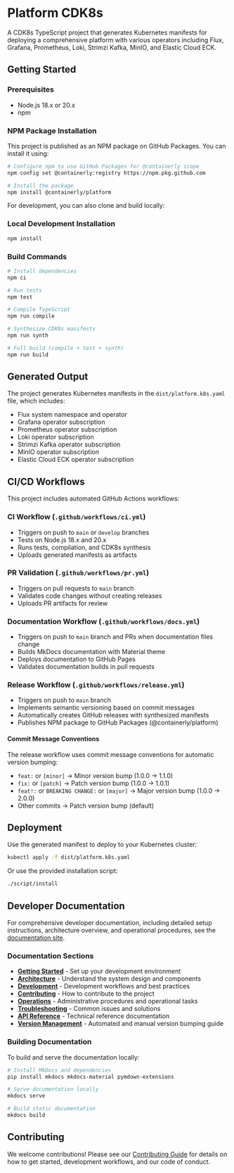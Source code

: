 # Platform CDK8s

A CDK8s TypeScript project that generates Kubernetes manifests for deploying a comprehensive platform with various operators including Flux, Grafana, Prometheus, Loki, Strimzi Kafka, MinIO, and Elastic Cloud ECK.

## Getting Started

### Prerequisites

- Node.js 18.x or 20.x
- npm

### NPM Package Installation

This project is published as an NPM package on GitHub Packages. You can install it using:

```bash
# Configure npm to use GitHub Packages for @containerly scope
npm config set @containerly:registry https://npm.pkg.github.com

# Install the package
npm install @containerly/platform
```

For development, you can also clone and build locally:

### Local Development Installation

```bash
npm install
```

### Build Commands

```bash
# Install dependencies
npm ci

# Run tests
npm test

# Compile TypeScript
npm run compile

# Synthesize CDK8s manifests
npm run synth

# Full build (compile + test + synth)
npm run build
```

## Generated Output

The project generates Kubernetes manifests in the `dist/platform.k8s.yaml` file, which includes:

- Flux system namespace and operator
- Grafana operator subscription
- Prometheus operator subscription  
- Loki operator subscription
- Strimzi Kafka operator subscription
- MinIO operator subscription
- Elastic Cloud ECK operator subscription

## CI/CD Workflows

This project includes automated GitHub Actions workflows:

### CI Workflow (`.github/workflows/ci.yml`)
- Triggers on push to `main` or `develop` branches
- Tests on Node.js 18.x and 20.x
- Runs tests, compilation, and CDK8s synthesis
- Uploads generated manifests as artifacts

### PR Validation (`.github/workflows/pr.yml`)
- Triggers on pull requests to `main` branch
- Validates code changes without creating releases
- Uploads PR artifacts for review

### Documentation Workflow (`.github/workflows/docs.yml`)
- Triggers on push to `main` branch and PRs when documentation files change
- Builds MkDocs documentation with Material theme
- Deploys documentation to GitHub Pages
- Validates documentation builds in pull requests

### Release Workflow (`.github/workflows/release.yml`)
- Triggers on push to `main` branch
- Implements semantic versioning based on commit messages
- Automatically creates GitHub releases with synthesized manifests
- Publishes NPM package to GitHub Packages (@containerly/platform)

#### Commit Message Conventions

The release workflow uses commit message conventions for automatic version bumping:

- `feat:` or `[minor]` → Minor version bump (1.0.0 → 1.1.0)
- `fix:` or `[patch]` → Patch version bump (1.0.0 → 1.0.1)  
- `feat!:` or `BREAKING CHANGE:` or `[major]` → Major version bump (1.0.0 → 2.0.0)
- Other commits → Patch version bump (default)

## Deployment

Use the generated manifest to deploy to your Kubernetes cluster:

```bash
kubectl apply -f dist/platform.k8s.yaml
```

Or use the provided installation script:

```bash
./script/install
```

## Developer Documentation

For comprehensive developer documentation, including detailed setup instructions, architecture overview, and operational procedures, see the [documentation site](docs/).

### Documentation Sections

- **[Getting Started](docs/getting-started.md)** - Set up your development environment
- **[Architecture](docs/architecture.md)** - Understand the system design and components  
- **[Development](docs/development.md)** - Development workflows and best practices
- **[Contributing](docs/contributing.md)** - How to contribute to the project
- **[Operations](docs/operations.md)** - Administrative procedures and operational tasks
- **[Troubleshooting](docs/troubleshooting.md)** - Common issues and solutions
- **[API Reference](docs/api-reference.md)** - Technical reference documentation
- **[Version Management](docs/version-management.md)** - Automated and manual version bumping guide

### Building Documentation

To build and serve the documentation locally:

```bash
# Install MkDocs and dependencies
pip install mkdocs mkdocs-material pymdown-extensions

# Serve documentation locally
mkdocs serve

# Build static documentation
mkdocs build
```

## Contributing

We welcome contributions! Please see our [Contributing Guide](CONTRIBUTING.md) for details on how to get started, development workflows, and our code of conduct.